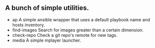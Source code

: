## A bunch of simple utilities.

- ap A simple ansible wrapper that uses a default playbook name and hosts inventory.
- find-images Search for images greater than a certain dimension.
- check-repo Check a git repo's remote for new tags.
- media A simple mplayer launcher.
